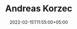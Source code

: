 ---
title: "Andreas Korzec"
image: "images/autoren/author-esf.png"
email: "no_reply@gmail.com"
date: 2022-02-15T11:55:00+05:00
draft: false
social:
---